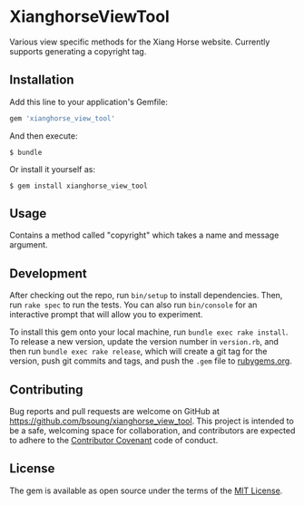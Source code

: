 # XianghorseViewTool

Various view specific methods for the Xiang Horse website. Currently supports generating a copyright tag.

## Installation

Add this line to your application's Gemfile:

```ruby
gem 'xianghorse_view_tool'
```

And then execute:

    $ bundle

Or install it yourself as:

    $ gem install xianghorse_view_tool

## Usage

Contains a method called "copyright" which takes a name and message argument.

## Development

After checking out the repo, run `bin/setup` to install dependencies. Then, run `rake spec` to run the tests. You can also run `bin/console` for an interactive prompt that will allow you to experiment.

To install this gem onto your local machine, run `bundle exec rake install`. To release a new version, update the version number in `version.rb`, and then run `bundle exec rake release`, which will create a git tag for the version, push git commits and tags, and push the `.gem` file to [rubygems.org](https://rubygems.org).

## Contributing

Bug reports and pull requests are welcome on GitHub at https://github.com/bsoung/xianghorse_view_tool. This project is intended to be a safe, welcoming space for collaboration, and contributors are expected to adhere to the [Contributor Covenant](http://contributor-covenant.org) code of conduct.


## License

The gem is available as open source under the terms of the [MIT License](http://opensource.org/licenses/MIT).

